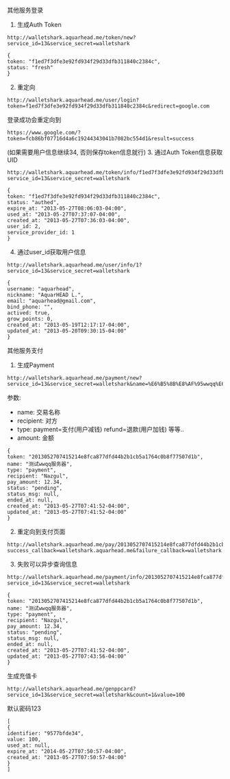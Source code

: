 其他服务登录

1. 生成Auth Token

```
http://walletshark.aquarhead.me/token/new?service_id=13&service_secret=walletshark
```

```
{
token: "f1ed7f3dfe3e92fd934f29d33dfb311840c2384c",
status: "fresh"
}
```

2. 重定向

```
http://walletshark.aquarhead.me/user/login?token=f1ed7f3dfe3e92fd934f29d33dfb311840c2384c&redirect=google.com
```

登录成功会重定向到

```
https://www.google.com/?token=fcb86bf07716d4a6c19244343041b7082bc554d1&result=success
```

(如果需要用户信息继续34, 否则保存token信息就行)
3. 通过Auth Token信息获取UID

```
http://walletshark.aquarhead.me/token/info/f1ed7f3dfe3e92fd934f29d33dfb311840c2384c?service_id=13&service_secret=walletshark
```

```
{
token: "f1ed7f3dfe3e92fd934f29d33dfb311840c2384c",
status: "authed",
expire_at: "2013-05-27T08:06:03-04:00",
used_at: "2013-05-27T07:37:07-04:00",
created_at: "2013-05-27T07:36:03-04:00",
user_id: 2,
service_provider_id: 1
}
```

4. 通过user_id获取用户信息 

```
http://walletshark.aquarhead.me/user/info/1?service_id=13&service_secret=walletshark
```

```
{
username: "aquarhead",
nickname: "AquarHEAD L.",
email: "aquarhead@gmail.com",
bind_phone: "",
actived: true,
grow_points: 0,
created_at: "2013-05-19T12:17:17-04:00",
updated_at: "2013-05-20T09:30:15-04:00"
}
```

其他服务支付

1. 生成Payment

```
http://walletshark.aquarhead.me/payment/new?service_id=13&service_secret=walletshark&name=%E6%B5%8B%E8%AF%95wwqq%E6%9C%8D%E5%8A%A1%E5%99%A8&recipient=Nazgul&type=payment&amount=12.34
```

参数:

- name: 交易名称
- recipient: 对方
- type: payment=支付(用户减钱) refund=退款(用户加钱) 等等..
- amount: 金额

```
{
token: "2013052707415214e8fca877dfd44b2b1cb5a1764c0b8f77507d1b",
name: "测试wwqq服务器",
type: "payment",
recipient: "Nazgul",
pay_amount: 12.34,
status: "pending",
status_msg: null,
ended_at: null,
created_at: "2013-05-27T07:41:52-04:00",
updated_at: "2013-05-27T07:41:52-04:00"
}
```

2. 重定向到支付页面

```
http://walletshark.aquarhead.me/pay/2013052707415214e8fca877dfd44b2b1cb5a1764c0b8f77507d1b?success_callback=walletshark.aquarhead.me&failure_callback=walletshark.aquarhead.me
```

3. 失败可以异步查询信息

```
http://walletshark.aquarhead.me/payment/info/2013052707415214e8fca877dfd44b2b1cb5a1764c0b8f77507d1b?service_id=13&service_secret=walletshark
```

```
{
token: "2013052707415214e8fca877dfd44b2b1cb5a1764c0b8f77507d1b",
name: "测试wwqq服务器",
type: "payment",
recipient: "Nazgul",
pay_amount: 12.34,
status: "pending",
status_msg: null,
ended_at: null,
created_at: "2013-05-27T07:41:52-04:00",
updated_at: "2013-05-27T07:43:56-04:00"
}
```

生成充值卡

```
http://walletshark.aquarhead.me/genppcard?service_id=13&service_secret=walletshark&count=1&value=100
```

默认密码123

```
[
{
identifier: "9577bfde34",
value: 100,
used_at: null,
expire_at: "2014-05-27T07:50:57-04:00",
created_at: "2013-05-27T07:50:57-04:00"
}
]
```
